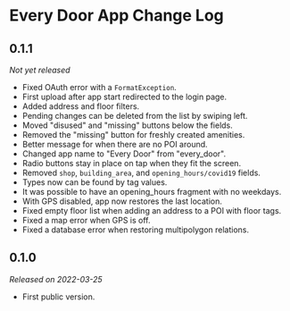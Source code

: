 # Every Door App Change Log

## 0.1.1

_Not yet released_

* Fixed OAuth error with a `FormatException`.
* First upload after app start redirected to the login page.
* Added address and floor filters.
* Pending changes can be deleted from the list by swiping left.
* Moved "disused" and "missing" buttons below the fields.
* Removed the "missing" button for freshly created amenities.
* Better message for when there are no POI around.
* Changed app name to "Every Door" from "every\_door".
* Radio buttons stay in place on tap when they fit the screen.
* Removed `shop`, `building_area`, and `opening_hours/covid19` fields.
* Types now can be found by tag values.
* It was possible to have an opening\_hours fragment with no weekdays.
* With GPS disabled, app now restores the last location.
* Fixed empty floor list when adding an address to a POI with floor tags.
* Fixed a map error when GPS is off.
* Fixed a database error when restoring multipolygon relations.

## 0.1.0

_Released on 2022-03-25_

* First public version.
